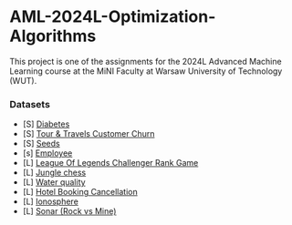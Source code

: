 # AML-2024L-Optimization-Algorithms
This project is one of the assignments for the 2024L Advanced Machine Learning course at the MiNI Faculty at Warsaw University of Technology (WUT).

### Datasets

* [S] [Diabetes](https://www.openml.org/search?type=data&sort=runs&status=active&qualities.NumberOfClasses=%3D_2&id=37)
* [S] [Tour & Travels Customer Churn](https://www.kaggle.com/datasets/tejashvi14/tour-travels-customer-churn-prediction)
* [S] [Seeds](https://archive.ics.uci.edu/dataset/236/seeds)
* [s] [Employee](https://www.kaggle.com/datasets/tejashvi14/employee-future-prediction)
* [L] [League Of Legends Challenger Rank Game](https://www.kaggle.com/datasets/gyejr95/league-of-legends-challenger-rank-game10min15min)
* [L] [Jungle chess](https://www.openml.org/search?type=data&status=active&id=40997)
* [L] [Water quality](https://www.kaggle.com/datasets/mssmartypants/water-quality)
* [L] [Hotel Booking Cancellation](https://www.kaggle.com/datasets/youssefaboelwafa/hotel-booking-cancellation-prediction)
* [L] [Ionosphere](https://archive.ics.uci.edu/dataset/52/ionosphere)
* [L] [Sonar (Rock vs Mine)](https://archive.ics.uci.edu/dataset/151/connectionist+bench+sonar+mines+vs+rocks)
